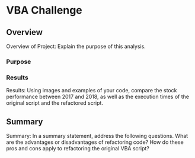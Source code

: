 # VBA Challenge

## Overview
Overview of Project: Explain the purpose of this analysis.

### Purpose

### Results
Results: Using images and examples of your code, compare the stock performance between 2017 and 2018, as well as the execution times of the original script and the refactored script.

## Summary
Summary: In a summary statement, address the following questions.
What are the advantages or disadvantages of refactoring code?
How do these pros and cons apply to refactoring the original VBA script?


